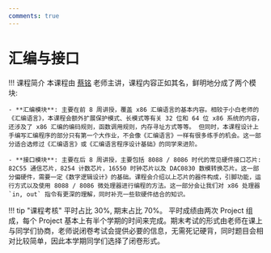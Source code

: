 ```yaml
---
comments: true
---
```


# 汇编与接口

!!! 课程简介
    本课程由 [蔡铭](https://person.zju.edu.cn/0002444) 老师主讲，课程内容正如其名，鲜明地分成了两个模块:
    
    - **汇编模块**: 主要在前 8 周讲授，覆盖 x86 汇编语言的基本内容。相较于小白老师的《汇编语言》，本课程会额外扩展保护模式、长模式等有关 32 位和 64 位 x86 系统的内容，还涉及了 x86 汇编的编码规则，函数调用规则，内存寻址方式等等。 但同时，本课程设计上手编写汇编程序的部分只有第一个大作业，不会像《汇编语言》一样有很多练手的机会。这一部分适合选修过《汇编语言》或《汇编语言程序设计基础》的同学来进阶。

    - **接口模块**: 主要在后 8 周讲授，主要包括 8088 / 8086 时代的常见硬件接口芯片: 82C55 通信芯片，8254 计数芯片，16550 时钟芯片以及 DAC0830 数模转换芯片。这一部分偏硬件，需要一定《数字逻辑设计》的基础。课程会介绍以上芯片的器件构成，引脚功能，运行方式以及使用 8088 / 8086 微处理器进行编程的方法。这一部分会让我们对 x86 处理器 `in, out` 指令有更深的理解，同时补充一些软硬件结合的知识。

!!! tip "课程考核"
    平时占比 30%, 期末占比 70%。 平时成绩由两次 Project 组成，每个 Project 基本上有半个学期的时间来完成。期末考试的形式由老师在课上与同学们协商，老师说闭卷考试会提供必要的信息，无需死记硬背，同时题目会相对比较简单，因此本学期同学们选择了闭卷形式。
